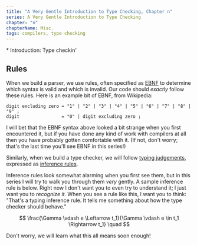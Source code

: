 ```yaml
---
title: "A Very Gentle Introduction to Type Checking, Chapter n"
series: A Very Gentle Introduction to Type Checking
chapter: "n"
chapterName: Misc.
tags: compilers, type checking
---
```


<div class="toc">
* Introduction: Type checkin'
</div>


## Rules

When we build a parser, we use rules, often specified as 
[EBNF](https://en.wikipedia.org/wiki/Extended_Backus%E2%80%93Naur_form) to 
determine which syntax is valid and which is invalid. Our code should *exactly*
follow these rules. Here is an example bit of EBNF, from Wikipedia:

```ebnf
digit excluding zero = "1" | "2" | "3" | "4" | "5" | "6" | "7" | "8" | "9" ;
digit                = "0" | digit excluding zero ;
```

I will bet that the EBNF syntax above looked a bit strange when you first 
encountered it, but if you have done any kind of work with compilers at all then
you have probably gotten comfortable with it. (If not, don't worry; that's the
last time you'll see EBNF in this series!)

Similarly, when we build a type checker, we will follow 
[typing judgements](https://www.cs.princeton.edu/courses/archive/spring12/cos320/typing.pdf), 
expressed as [inference rules](https://en.wikipedia.org/wiki/Rule_of_inference).

Inference rules look somewhat alarming when you first see them, but in this 
series I will try to walk you through them *very* gently. A sample inference
rule is below. Right now I don't want you to even try to understand it; I just 
want you to *recognize it.* When you see a rule like this, I want you to think:
"That's a typing inference rule. It tells me something about how the type 
checker should behave." 

$$ \frac{\Gamma \vdash e \Leftarrow t_1}{\Gamma \vdash e \in t_1 \Rightarrow t_1} \quad $$

Don't worry, we will learn what this all means soon enough!

